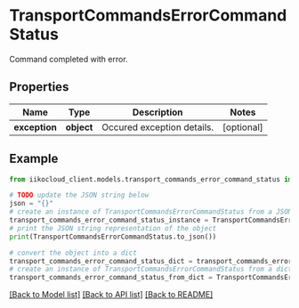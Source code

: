 # TransportCommandsErrorCommandStatus

Command completed with error.

## Properties

Name | Type | Description | Notes
------------ | ------------- | ------------- | -------------
**exception** | **object** | Occured exception details. | [optional] 

## Example

```python
from iikocloud_client.models.transport_commands_error_command_status import TransportCommandsErrorCommandStatus

# TODO update the JSON string below
json = "{}"
# create an instance of TransportCommandsErrorCommandStatus from a JSON string
transport_commands_error_command_status_instance = TransportCommandsErrorCommandStatus.from_json(json)
# print the JSON string representation of the object
print(TransportCommandsErrorCommandStatus.to_json())

# convert the object into a dict
transport_commands_error_command_status_dict = transport_commands_error_command_status_instance.to_dict()
# create an instance of TransportCommandsErrorCommandStatus from a dict
transport_commands_error_command_status_from_dict = TransportCommandsErrorCommandStatus.from_dict(transport_commands_error_command_status_dict)
```
[[Back to Model list]](../README.md#documentation-for-models) [[Back to API list]](../README.md#documentation-for-api-endpoints) [[Back to README]](../README.md)


